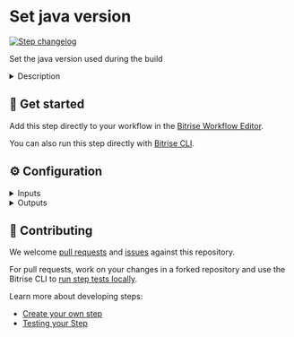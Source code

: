 # Set java version

[![Step changelog](https://shields.io/github/v/release/BirmacherAkos/bitrise-step-set-java-version?include_prereleases&label=changelog&color=blueviolet)](https://github.com/BirmacherAkos/bitrise-step-set-java-version/releases)

Set the java version used during the build

<details>
<summary>Description</summary>

You can select which installed java version to be used during the build run
</details>

## 🧩 Get started

Add this step directly to your workflow in the [Bitrise Workflow Editor](https://devcenter.bitrise.io/steps-and-workflows/steps-and-workflows-index/).

You can also run this step directly with [Bitrise CLI](https://github.com/bitrise-io/bitrise).

## ⚙️ Configuration

<details>
<summary>Inputs</summary>

| Key | Description | Flags | Default |
| --- | --- | --- | --- |
| `set_java_version` | Select the instlled java version you want to use during the build run.  You can check [here](https://github.com/bitrise-io/bitrise.io/tree/master/system_reports) which java versions are installed on each Bitrise stack.  | required | `11` |
</details>

<details>
<summary>Outputs</summary>

| Environment Variable | Description |
| --- | --- |
| `JAVA_HOME` | JAVA_HOME is an environment variable points to the file system location where the JDK or JRE was installed. |
</details>

## 🙋 Contributing

We welcome [pull requests](https://github.com/BirmacherAkos/bitrise-step-set-java-version/pulls) and [issues](https://github.com/BirmacherAkos/bitrise-step-set-java-version/issues) against this repository.

For pull requests, work on your changes in a forked repository and use the Bitrise CLI to [run step tests locally](https://devcenter.bitrise.io/bitrise-cli/run-your-first-build/).

Learn more about developing steps:

- [Create your own step](https://devcenter.bitrise.io/contributors/create-your-own-step/)
- [Testing your Step](https://devcenter.bitrise.io/contributors/testing-and-versioning-your-steps/)
